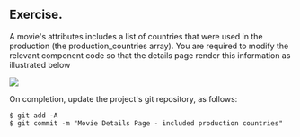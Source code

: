 ## Exercise.

A movie's attributes includes a list of countries that were used in the production (the production_countries array). You are required to modify the relevant component code so that the details page render this information as illustrated below

![][exercise]

On completion, update the project's git repository, as follows:
~~~ 
$ git add -A
$ git commit -m "Movie Details Page - included production countries"
~~~

[exercise]: ./img/exercise.png


